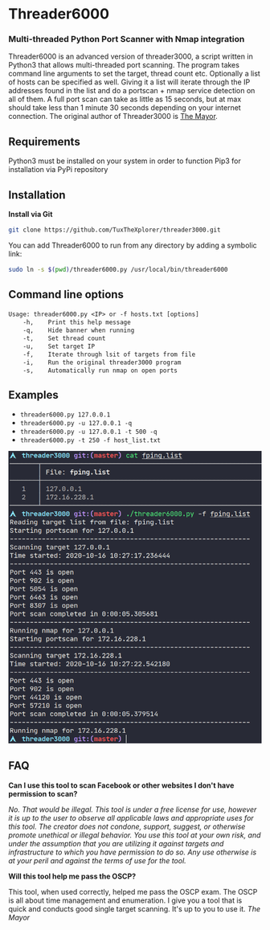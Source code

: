# Threader6000 
### Multi-threaded Python Port Scanner with Nmap integration

Threader6000 is an advanced version of threader3000, a script written in Python3 that allows multi-threaded port scanning. The program takes command line arguments to set the target, thread count etc. Optionally a list of hosts can be specified as well. Giving it a list will iterate through the IP addresses found in the list and do a portscan + nmap service detection on all of them. A full port scan can take as little as 15 seconds, but at max should take less than 1 minute 30 seconds depending on your internet connection. The original author of Threader3000 is [The Mayor](https://github.com/dievus).

## Requirements
Python3 must be installed on your system in order to function
Pip3 for installation via PyPi repository

## Installation
**Install via Git**
```bash
git clone https://github.com/TuxTheXplorer/threader3000.git
```

You can add Threader6000 to run from any directory by adding a symbolic link:

```bash
sudo ln -s $(pwd)/threader6000.py /usr/local/bin/threader6000
```

## Command line options
```
Usage: threader6000.py <IP> or -f hosts.txt [options]
    -h,    Print this help message
    -q,    Hide banner when running
    -t,    Set thread count
    -u,    Set target IP
    -f,    Iterate through lsit of targets from file
    -i,    Run the original threader3000 program
    -s,    Automatically run nmap on open ports
```

## Examples
- `threader6000.py 127.0.0.1`
- `threader6000.py -u 127.0.0.1 -q`
- `threader6000.py -u 127.0.0.1 -t 500 -q`
- `threader6000.py -t 250 -f host_list.txt`

![Example](Example.png)

## FAQ

**Can I use this tool to scan Facebook or other websites I don't have permission to scan?**

*No. That would be illegal.  This tool is under a free license for use, however it is up to the user to observe all applicable laws and appropriate uses for this tool.  The creator does not condone, support, suggest, or otherwise promote unethical or illegal behavior.  You use this tool at your own risk, and under the assumption that you are utilizing it against targets and infrastructure to which you have permission to do so.  Any use otherwise is at your peril and against the terms of use for the tool.*

**Will this tool help me pass the OSCP?**

This tool, when used correctly, helped me pass the OSCP exam. The OSCP is all about time management and enumeration. I give you a tool that is quick and conducts good single target scanning.  It's up to you to use it. _The Mayor_ 
